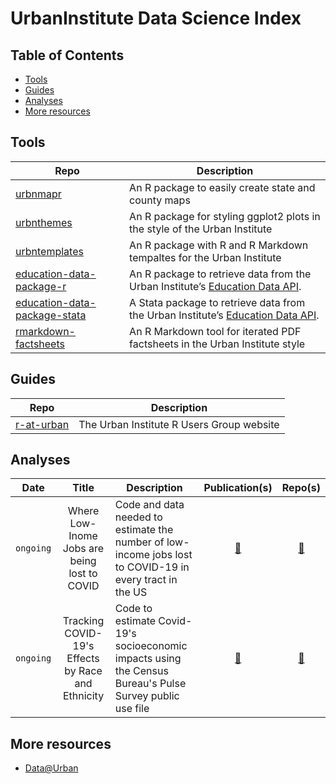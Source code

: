 # UrbanInstitute Data Science Index

## Table of Contents

* [Tools](#tools)
* [Guides](#guides)
* [Analyses](#analyses)
* [More resources](#more-resources)

## Tools

Repo|Description
----|-----------
[urbnmapr](https://github.com/UrbanInstitute/urbnmapr)|An R package to easily create state and county maps
[urbnthemes](https://github.com/UrbanInstitute/urbnthemes)|An R package for styling ggplot2 plots in the style of the Urban Institute
[urbntemplates](https://github.com/UrbanInstitute/urbntemplates)|An R package with R and R Markdown tempaltes for the Urban Institute
[education-data-package-r](https://github.com/UrbanInstitute/education-data-package-r)|An R package to retrieve data from the Urban Institute’s [Education Data API](https://ed-data-portal.urban.org/).
[education-data-package-stata](https://github.com/UrbanInstitute/education-data-package-stata)|A Stata package to retrieve data from the Urban Institute’s [Education Data API](https://ed-data-portal.urban.org/).
[rmarkdown-factsheets](https://github.com/UrbanInstitute/rmarkdown-factsheets)|An R Markdown tool for iterated PDF factsheets in the Urban Institute style

## Guides

Repo|Description
----|-----------
[r-at-urban](https://github.com/UrbanInstitute/r-at-urban)|The Urban Institute R Users Group website

## Analyses

Date|Title|Description|Publication(s)|Repo(s)
----|:---:|-----------|:--:|:-----:
`ongoing`| Where Low-Inome Jobs are being lost to COVID| Code and data needed to estimate the number of low-income jobs lost to COVID-19 in every tract in the US|[:link:](https://www.urban.org/features/where-low-income-jobs-are-being-lost-covid-19) | [:link:](https://github.com/UrbanInstitute/covid-neighborhood-job-analysis)
`ongoing`| Tracking COVID-19's Effects by Race and Ethnicity| Code to estimate Covid-19's socioeconomic impacts using the Census Bureau's Pulse Survey public use file|[:link:](https://www.urban.org/features/tracking-covid-19s-effects-race-and-ethnicity)|[:link:](https://github.com/UrbanInstitute/pulse_covid_feature)

## More resources

* [Data@Urban](https://medium.com/@urban_institute)
